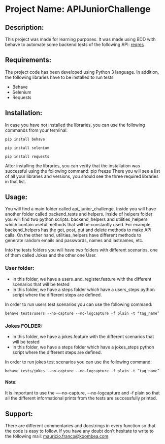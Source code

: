 # Project Name: APIJuniorChallenge

## Description: 
This project was made for learning purposes. It was made using BDD with behave to automate some backend 
tests of the following API: [reqres](https://reqres.in/api)

## Requirements: 
The project code has been developed using Python 3 language.
In addition, the following libraries have to be installed to run tests
- Behave
- Selenium
- Requests


## Installation:
In case you have not installed the libraries, you can use the following commands from your terminal:
```
pip install behave 

pip install selenium

pip install requests
```

After installing the libraries, you can verify that the installation was successful using the following command:
pip freeze
There you will see a list of all your libraries and versions, you should see the three required libraries in that list.

## Usage:
You will find a main folder called api_junior_challenge.
Inside you will have another folder called backend_tests and helpers.
Inside of helpers folder you will find two python scripts: backend_helpers and utilities_helpers 
which contain useful methods that will be constantly used.
For example, backend_helpers has the get, post, put and delete methods to make API calls.
On the other hand, utilities_helpers have different methods to generate random emails and passwords, 
names and lastnames, etc.

Into the tests folders you will have two folders with different scenarios, one of them called 
Jokes and the other one User.

### User folder:
- In this folder, we have a users_and_register.feature with the different scenarios that will be tested
- In this folder, we have a steps folder which have a users_steps python script where the different steps are defined.

In order to run users test scenarios you can use the following command:
```
behave tests/users --no-capture --no-logcapture -f plain -t “tag_name”
```

### Jokes FOLDER:
- In this folder, we have a jokes.feature with the different scenarios that will be tested
- In this folder, we have a steps folder which have a jokes_steps python script where the different steps are defined.

In order to run jokes test scenarios you can use the following command:
```
behave tests/jokes --no-capture --no-logcapture -f plain -t “tag_name”
```


#### Note:
It is important to use the —-no-capture, --no-logcapture and -f plain so that all the different informational
prints from the tests are successfully printed.


## Support:
There are different commentaries and docstrings in every function so that the code is easy to follow.
If you have any doubt don’t hesitate to write to the following mail: mauricio.franco@koombea.com





